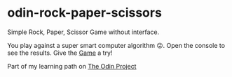 # odin-rock-paper-scissors
Simple Rock, Paper, Scissor Game without interface.

You play against a super smart computer algorithm 😜. Open the console to see the results. Give the [Game](https://defphisy.github.io/odin-rock-paper-scissors/) a try!

Part of my learning path on [The Odin Project](https://www.theodinproject.com/lessons/foundations-rock-paper-scissors)

